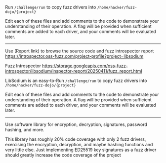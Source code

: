 Run `/challenge/run` to copy fuzz drivers into `/home/hacker/fuzz-dojo/{project}`

Edit each of these files and add comments to the code to demonstrate your understanding of their operation. A flag will be provided when sufficient comments are added to each driver, and your comments will be evaluated later.

---

Use (Report link) to browse the source code and fuzz introspector report https://introspector.oss-fuzz.com/project-profile?project=libsodium
       
Fuzz Introspector
https://storage.googleapis.com/oss-fuzz-introspector/libsodium/inspector-report/20250411/fuzz_report.html

LibSodium is an easy-to-Run `/challenge/run` to copy fuzz drivers into `/home/hacker/fuzz-dojo/{project}`

Edit each of these files and add comments to the code to demonstrate your understanding of their operation. A flag will be provided when sufficient comments are added to each driver, and your comments will be evaluated later.

---

Use software library for encryption, decryption, signatures, password hashing, and more. 

This library has roughly 20% code coverage with only 2 fuzz drivers, exercising the encryption, decryption, and maybe hashing functions and very little else.  Just implementing ED25519 key signatures as a fuzz driver should greatly increase the code coverage of the project